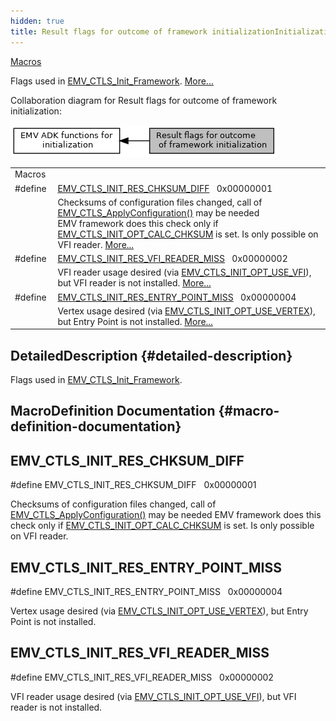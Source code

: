 ```yaml
---
hidden: true
title: Result flags for outcome of framework initializationInitialization » EMV ADK functions for initialization
---
```


[Macros](#define-members)

Flags used in <a href="group___f_u_n_c___i_n_i_t.md#ga63240773908b46180eeec866ef33f93f">EMV_CTLS_Init_Framework</a>. [More\...](#details)

Collaboration diagram for Result flags for outcome of framework initialization:

![](group___c_l_i_n_i_t___r_e_s_u_l_t___f_l_a_g_s.png)

|  |  |
|----|----|
| Macros |  |
| #define  | [EMV_CTLS_INIT_RES_CHKSUM_DIFF](#ga05ef85705e647d9b5c3c977b4acc3e45)   0x00000001 |
|   | Checksums of configuration files changed, call of <a href="group___f_u_n_c___c_o_n_f.md#gaa5352e4331b8fd16eaa02b1bbb7027c2">EMV_CTLS_ApplyConfiguration()</a> may be needed<br/>EMV framework does this check only if <a href="group___c_l_i_n_i_t___o_p_t_i_o_n_s.md#ga0f897bfdb0216dc6c27a4524734b46d0">EMV_CTLS_INIT_OPT_CALC_CHKSUM</a> is set. Is only possible on VFI reader. [More\...](#ga05ef85705e647d9b5c3c977b4acc3e45)<br/> |
| #define  | [EMV_CTLS_INIT_RES_VFI_READER_MISS](#ga69e166e3694492a8dfbfaabba1aed60f)   0x00000002 |
|   | VFI reader usage desired (via <a href="group___c_l_i_n_i_t___o_p_t_i_o_n_s.md#ga8aa9068db5a59add5c1e868803d6af39">EMV_CTLS_INIT_OPT_USE_VFI</a>), but VFI reader is not installed. [More\...](#ga69e166e3694492a8dfbfaabba1aed60f)<br/> |
| #define  | [EMV_CTLS_INIT_RES_ENTRY_POINT_MISS](#gaf190c865efa0dfaea0bc5beed32de16f)   0x00000004 |
|   | Vertex usage desired (via <a href="group___c_l_i_n_i_t___o_p_t_i_o_n_s.md#ga291af5b7240ee22488ed8596a5f4342e">EMV_CTLS_INIT_OPT_USE_VERTEX</a>), but Entry Point is not installed. [More\...](#gaf190c865efa0dfaea0bc5beed32de16f)<br/> |

## DetailedDescription {#detailed-description}

Flags used in <a href="group___f_u_n_c___i_n_i_t.md#ga63240773908b46180eeec866ef33f93f">EMV_CTLS_Init_Framework</a>.

## MacroDefinition Documentation {#macro-definition-documentation}

## EMV_CTLS_INIT_RES_CHKSUM_DIFF <a href="#ga05ef85705e647d9b5c3c977b4acc3e45" id="ga05ef85705e647d9b5c3c977b4acc3e45"></a>

<p>#define EMV_CTLS_INIT_RES_CHKSUM_DIFF   0x00000001</p>

Checksums of configuration files changed, call of <a href="group___f_u_n_c___c_o_n_f.md#gaa5352e4331b8fd16eaa02b1bbb7027c2">EMV_CTLS_ApplyConfiguration()</a> may be needed
EMV framework does this check only if <a href="group___c_l_i_n_i_t___o_p_t_i_o_n_s.md#ga0f897bfdb0216dc6c27a4524734b46d0">EMV_CTLS_INIT_OPT_CALC_CHKSUM</a> is set. Is only possible on VFI reader.

## EMV_CTLS_INIT_RES_ENTRY_POINT_MISS <a href="#gaf190c865efa0dfaea0bc5beed32de16f" id="gaf190c865efa0dfaea0bc5beed32de16f"></a>

<p>#define EMV_CTLS_INIT_RES_ENTRY_POINT_MISS   0x00000004</p>

Vertex usage desired (via <a href="group___c_l_i_n_i_t___o_p_t_i_o_n_s.md#ga291af5b7240ee22488ed8596a5f4342e">EMV_CTLS_INIT_OPT_USE_VERTEX</a>), but Entry Point is not installed.

## EMV_CTLS_INIT_RES_VFI_READER_MISS <a href="#ga69e166e3694492a8dfbfaabba1aed60f" id="ga69e166e3694492a8dfbfaabba1aed60f"></a>

<p>#define EMV_CTLS_INIT_RES_VFI_READER_MISS   0x00000002</p>

VFI reader usage desired (via <a href="group___c_l_i_n_i_t___o_p_t_i_o_n_s.md#ga8aa9068db5a59add5c1e868803d6af39">EMV_CTLS_INIT_OPT_USE_VFI</a>), but VFI reader is not installed.

